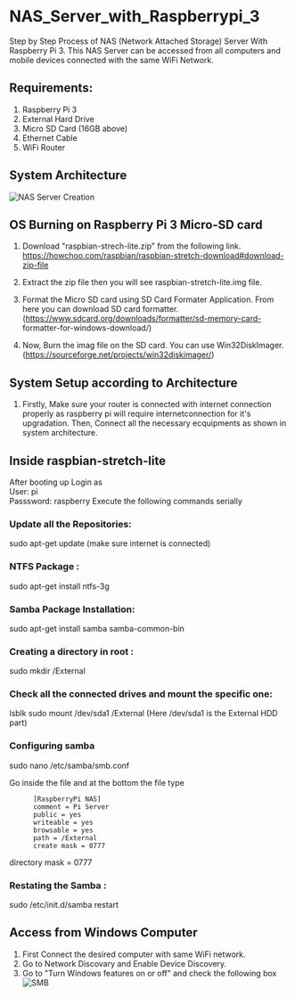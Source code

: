 # NAS_Server_with_Raspberrypi_3
Step by Step Process of NAS (Network Attached Storage) Server With Raspberry Pi 3.
This NAS Server can be accessed from all computers and mobile devices connected with the same WiFi Network.

## Requirements:
1. Raspberry Pi 3
2. External Hard Drive
3. Micro SD Card (16GB above)
4. Ethernet Cable
5. WiFi Router

## System Architecture
![NAS Server Creation](https://user-images.githubusercontent.com/28311232/236661027-b13baeed-c699-426f-836e-fbfa2fd419f7.png)


## OS Burning on Raspberry Pi 3 Micro-SD card

1.   Download "raspbian-strech-lite.zip" from the following link.   
     https://howchoo.com/raspbian/raspbian-stretch-download#download-zip-file
     
2.   Extract the zip file then you will see  raspbian-stretch-lite.img  file.

3.   Format the Micro SD card using SD Card Formater Application. From here you can download SD card formatter.
     (https://www.sdcard.org/downloads/formatter/sd-memory-card-  formatter-for-windows-download/)
     
4.   Now, Burn the imag file on the SD card. You can use Win32DiskImager. (https://sourceforge.net/projects/win32diskimager/)


## System Setup according to Architecture

1.  Firstly, Make sure your router is connected with internet connection properly as raspberry pi will require internetconnection for it's upgradation. 
    Then, Connect all the necessary ecquipments as shown in system architecture.
    

##  Inside raspbian-stretch-lite 

After booting up Login  as  
     User:  pi  
     Passsword: raspberry
Execute the following commands serially 

### Update all the Repositories:
sudo apt-get update   (make sure internet is connected)

### NTFS Package :
sudo apt-get install ntfs-3g

### Samba Package Installation:
sudo apt-get install samba samba-common-bin


### Creating a directory in root :
sudo mkdir /External

### Check all the connected drives and mount the specific one:
lsblk
sudo mount /dev/sda1 /External    (Here /dev/sda1 is the External HDD part)

### Configuring samba 
sudo nano /etc/samba/smb.conf
 
Go inside the file and at the bottom the file type 


          [RaspberryPi NAS]
          comment = Pi Server
          public = yes
          writeable = yes
          browsable = yes
          path = /External
          create mask = 0777
directory mask = 0777
     
### Restating the Samba :
sudo /etc/init.d/samba restart


## Access from Windows Computer

1. First Connect the desired computer with same WiFi network.
2. Go to Network Discovary and Enable Device Discovery.
3. Go to  "Turn Windows features on or off" and check the following box
![SMB](https://user-images.githubusercontent.com/28311232/236664246-fe01249e-74be-45d1-bc55-7a79c4b73647.png)


